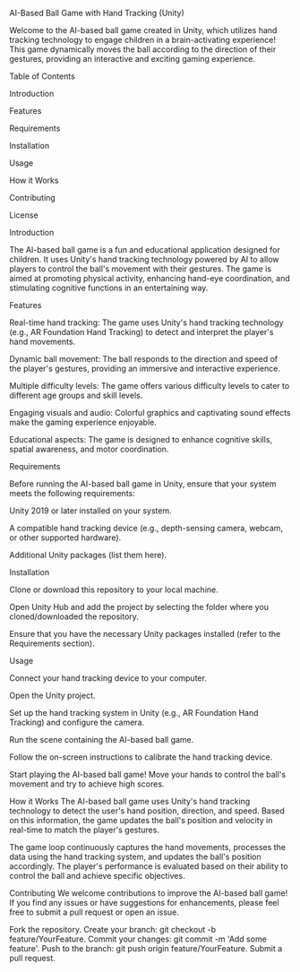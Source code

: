 AI-Based Ball Game with Hand Tracking (Unity)


Welcome to the AI-based ball game created in Unity, which utilizes hand tracking technology to engage children in a brain-activating experience! This game dynamically moves the ball according to the direction of their gestures, providing an interactive and exciting gaming experience.

Table of Contents

Introduction

Features

Requirements

Installation

Usage

How it Works

Contributing

License

Introduction

The AI-based ball game is a fun and educational application designed for children. It uses Unity's hand tracking technology powered by AI to allow players to control the ball's movement with their gestures. The game is aimed at promoting physical activity, enhancing hand-eye coordination, and stimulating cognitive functions in an entertaining way.


Features

Real-time hand tracking: The game uses Unity's hand tracking technology (e.g., AR Foundation Hand Tracking) to detect and interpret the player's hand movements.

Dynamic ball movement: The ball responds to the direction and speed of the player's gestures, providing an immersive and interactive experience.

Multiple difficulty levels: The game offers various difficulty levels to cater to different age groups and skill levels.

Engaging visuals and audio: Colorful graphics and captivating sound effects make the gaming experience enjoyable.

Educational aspects: The game is designed to enhance cognitive skills, spatial awareness, and motor coordination.

Requirements

Before running the AI-based ball game in Unity, ensure that your system meets the following requirements:


Unity 2019 or later installed on your system.

A compatible hand tracking device (e.g., depth-sensing camera, webcam, or other supported hardware).

Additional Unity packages (list them here).

Installation

Clone or download this repository to your local machine.


Open Unity Hub and add the project by selecting the folder where you cloned/downloaded the repository.


Ensure that you have the necessary Unity packages installed (refer to the Requirements section).


Usage

Connect your hand tracking device to your computer.

Open the Unity project.

Set up the hand tracking system in Unity (e.g., AR Foundation Hand Tracking) and configure the camera.

Run the scene containing the AI-based ball game.

Follow the on-screen instructions to calibrate the hand tracking device.

Start playing the AI-based ball game! Move your hands to control the ball's movement and try to achieve high scores.

How it Works
The AI-based ball game uses Unity's hand tracking technology to detect the user's hand position, direction, and speed. Based on this information, the game updates the ball's position and velocity in real-time to match the player's gestures.

The game loop continuously captures the hand movements, processes the data using the hand tracking system, and updates the ball's position accordingly. The player's performance is evaluated based on their ability to control the ball and achieve specific objectives.

Contributing
We welcome contributions to improve the AI-based ball game! If you find any issues or have suggestions for enhancements, please feel free to submit a pull request or open an issue.

Fork the repository.
Create your branch: git checkout -b feature/YourFeature.
Commit your changes: git commit -m 'Add some feature'.
Push to the branch: git push origin feature/YourFeature.
Submit a pull request.
